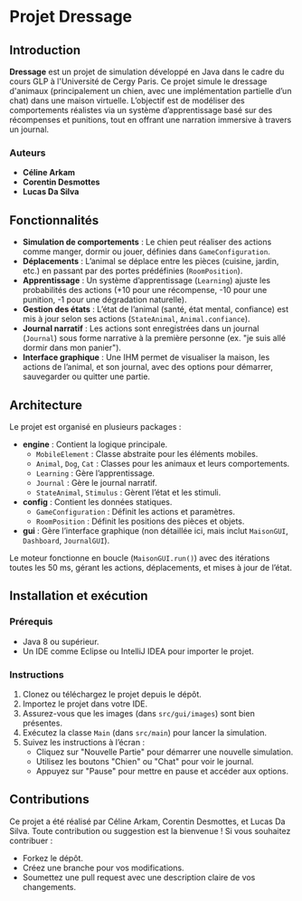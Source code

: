 # Projet Dressage

## Introduction

**Dressage** est un projet de simulation développé en Java dans le cadre du cours GLP à l'Université de Cergy Paris. Ce projet simule le dressage d'animaux (principalement un chien, avec une implémentation partielle d’un chat) dans une maison virtuelle. L’objectif est de modéliser des comportements réalistes via un système d’apprentissage basé sur des récompenses et punitions, tout en offrant une narration immersive à travers un journal.

### Auteurs

- **Céline Arkam**
- **Corentin Desmottes**
- **Lucas Da Silva**

## Fonctionnalités

- **Simulation de comportements** : Le chien peut réaliser des actions comme manger, dormir ou jouer, définies dans `GameConfiguration`.
- **Déplacements** : L’animal se déplace entre les pièces (cuisine, jardin, etc.) en passant par des portes prédéfinies (`RoomPosition`).
- **Apprentissage** : Un système d’apprentissage (`Learning`) ajuste les probabilités des actions (+10 pour une récompense, -10 pour une punition, -1 pour une dégradation naturelle).
- **Gestion des états** : L’état de l’animal (santé, état mental, confiance) est mis à jour selon ses actions (`StateAnimal`, `Animal.confiance`).
- **Journal narratif** : Les actions sont enregistrées dans un journal (`Journal`) sous forme narrative à la première personne (ex. "je suis allé dormir dans mon panier").
- **Interface graphique** : Une IHM permet de visualiser la maison, les actions de l’animal, et son journal, avec des options pour démarrer, sauvegarder ou quitter une partie.

## Architecture

Le projet est organisé en plusieurs packages :

- **engine** : Contient la logique principale.
  - `MobileElement` : Classe abstraite pour les éléments mobiles.
  - `Animal`, `Dog`, `Cat` : Classes pour les animaux et leurs comportements.
  - `Learning` : Gère l’apprentissage.
  - `Journal` : Gère le journal narratif.
  - `StateAnimal`, `Stimulus` : Gèrent l’état et les stimuli.
- **config** : Contient les données statiques.
  - `GameConfiguration` : Définit les actions et paramètres.
  - `RoomPosition` : Définit les positions des pièces et objets.
- **gui** : Gère l’interface graphique (non détaillée ici, mais inclut `MaisonGUI`, `Dashboard`, `JournalGUI`).

Le moteur fonctionne en boucle (`MaisonGUI.run()`) avec des itérations toutes les 50 ms, gérant les actions, déplacements, et mises à jour de l’état.

## Installation et exécution

### Prérequis

- Java 8 ou supérieur.
- Un IDE comme Eclipse ou IntelliJ IDEA pour importer le projet.

### Instructions

1. Clonez ou téléchargez le projet depuis le dépôt.
2. Importez le projet dans votre IDE.
3. Assurez-vous que les images (dans `src/gui/images`) sont bien présentes.
4. Exécutez la classe `Main` (dans `src/main`) pour lancer la simulation.
5. Suivez les instructions à l’écran :
   - Cliquez sur "Nouvelle Partie" pour démarrer une nouvelle simulation.
   - Utilisez les boutons "Chien" ou "Chat" pour voir le journal.
   - Appuyez sur "Pause" pour mettre en pause et accéder aux options.

## Contributions

Ce projet a été réalisé par Céline Arkam, Corentin Desmottes, et Lucas Da Silva. Toute contribution ou suggestion est la bienvenue ! Si vous souhaitez contribuer :

- Forkez le dépôt.
- Créez une branche pour vos modifications.
- Soumettez une pull request avec une description claire de vos changements.

